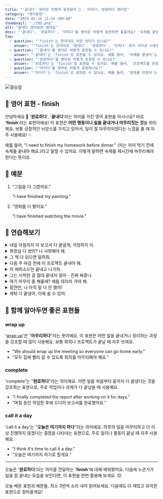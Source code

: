 ```yaml
---
title: "'끝내다' 영어로 어떻게 표현할까 ️🥇 - 마치다, 완료하다 영어로"
category: "영어표현"
date: "2025-02-16 11:54 +09:00"
thumbnail: "./295.png"
alt: "끝내다 영어표현 썸네일"
desc: "'끝내다', '완료하다', '마치다'를 영어로 어떻게 표현하면 좋을까요? '숙제를 끝냈어', '프로젝트를 완료했어', '영화를 마쳤어' 등을 영어로 표현하는 법을 배워봅시다. 다양한 예문을 통해서 연습하고 본인의 표현으로 만들어 보세요."
faq:
  - question: "'finish'는 한국어로 어떤 의미가 있나요?"
    answer: "'finish'는 한국어로 '끝내다', '완료하다', '마치다' 등의 의미로 사용됩니다."
  - question: "'끝내다'를 영어로 어떻게 표현할 수 있나요?"
    answer: "'끝내다'는 'finish'로 표현할 수 있어요. 예를 들어, '숙제를 끝냈어'는 'I finished my homework'라고 말할 수 있어요."
  - question: "'완료하다'를 영어로 어떻게 표현할 수 있나요?"
    answer: "'완료하다'는 'finish'로 표현할 수 있어요. 예를 들어, '프로젝트를 완료했어'는 'I finished the project'로 말할 수 있어요."
  - question: "'마치다'를 영어로 어떻게 표현하나요?"
    answer: "'마치다'는 'finish'로 표현할 수 있어요. 예를 들어, '영화를 마쳤어'는 'I finished watching the movie'라고 할 수 있어요."
---
```


![결승점](./295-1.jpg)

## 🌟 영어 표현 - finish

안녕하세요 👋 '**완료하다**', '**끝내다**'라는 의미를 가진 영어 표현을 아시나요? 바로 '**finish**'라는 표현이에요! 이 표현은 **어떤 행동이나 일을 끝내거나 마무리짓는 것**을 의미해요. 보통 긍정적인 뉘앙스를 가지고 있어서, 일이 잘 마무리되었다는 느낌을 줄 때 자주 사용해요! ✨

<script async src="https://pagead2.googlesyndication.com/pagead/js/adsbygoogle.js?client=ca-pub-1465612013356152"
     crossorigin="anonymous"></script>
<!-- engple-horizontal-ad -->

<ins class="adsbygoogle"
     style="display:block"
     data-ad-client="ca-pub-1465612013356152"
     data-ad-slot="2106896038"
     data-ad-format="auto"
     data-full-width-responsive="true"></ins>

<script>
     (adsbygoogle = window.adsbygoogle || []).push({});
</script>

예를 들어, "I need to finish my homework before dinner." (저는 저녁 먹기 전에 숙제를 끝내야 해요.)라고 말할 수 있어요. 이렇게 말하면 숙제를 제시간에 마무리해야 한다는 뜻이죠.

## 📖 예문

1. "그림을 다 그렸어요."

   "I have finished my painting."

2. "영화를 다 봤어요."

   "I have finished watching the movie."

## 💬 연습해보기

<details>
<summary>내일 아침까지 이 보고서 다 끝낼게, 걱정하지 마.</summary>
<span>I'll finish these reports by tomorrow morning, don't <a href="/blog/in-english/209.worry-about/">worry about</a> it.</span>
</details>

<details>
<summary>화장실 다 썼어? 나 샤워해야 돼.</summary>
<span>Are you finished with the bathroom? I need to take a shower.</span>
</details>

<details>
<summary>그 책 다 읽으면 알려줘.</summary>
<span><a href="/blog/in-english/241.let-someone-know/">Let me know</a> when you finish that book.</span>
</details>

<details>
<summary>다음 주 마감 전에 이 프로젝트 끝내야 해.</summary>
<span>We need to finish this project before the deadline next week.</span>
</details>

<details>
<summary>이 에피소드만 끝내고 나가자.</summary>
<span>Just let me finish this episode, and then we can go.</span>
</details>

<details>
<summary>그는 시작한 걸 절대 끝내지 않아 - 진짜 짜증나.</summary>
<span>He never finishes what he starts - it's so frustrating.</span>
</details>

<details>
<summary>여기 마무리 좀 해줄래? 애들 데리러 가야 해.</summary>
<span>Can you finish up here? I need to <a href="/blog/in-english/178.pick-up/">pick up</a> the kids.</span>
</details>

<details>
<summary>잠깐만, 나 아직 말 다 안 했어!</summary>
<span>Hold on, I'm not finished talking yet!</span>
</details>

<details>
<summary>세탁 다 끝냈어. 이제 쉴 수 있어.</summary>
<span>Just finished doing laundry. Now I can relax.</span>
</details>

## 🤝 함께 알아두면 좋은 표현들

### wrap up

'[wrap up](/blog/in-english/249.wrap-up/)'은 "**마무리하다**"라는 뜻이에요. 이 표현은 어떤 일을 끝내거나 정리하는 과정을 강조할 때 많이 사용해요. 보통 회의나 프로젝트가 끝날 때 자주 쓰여요.

- "We should wrap up the meeting so everyone can go home early."
- "모두 집에 빨리 갈 수 있도록 회의를 마무리해야 해요."

### complete

'complete'는 "**완료하다**"라는 의미예요. 어떤 일을 처음부터 끝까지 다 끝냈다는 것을 강조하는 표현으로, 주로 작업이나 과제가 다 끝났을 때 사용해요.

- "I finally completed the report after working on it for days."
- "며칠 동안 작업한 후에 드디어 보고서를 완료했어요."

### call it a day

'call it a day'는 "**오늘은 여기까지 하다**"라는 의미예요. 하루의 일을 마무리하고 더 이상 진행하지 않겠다는 결정을 나타내는 표현으로, 주로 일이나 활동이 끝날 때 자주 사용해요.

- "I think it's time to call it a day."
- "오늘은 여기까지 하기로 할게요."

---

오늘은 '**완료하다**'라는 의미를 전달하는 '**finish**'에 대해 배워봤어요. 다음에 누군가가 일을 잘 끝내는 모습을 보인다면, 이 표현을 한번 활용해 보세요. 😊

오늘 배운 표현과 예문들, 최소 3번씩 소리 내어 읽어보세요. 다음에도 더 재밌고 유익한 표현으로 찾아올게요!
